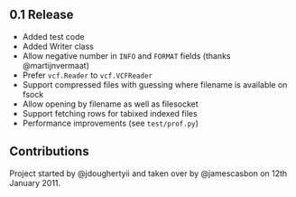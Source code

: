 0.1 Release
-----------

* Added test code
* Added Writer class
* Allow negative number in ``INFO`` and ``FORMAT`` fields (thanks @martijnvermaat)
* Prefer ``vcf.Reader`` to ``vcf.VCFReader``
* Support compressed files with guessing where filename is available on fsock
* Allow opening by filename as well as filesocket
* Support fetching rows for tabixed indexed files
* Performance improvements (see ``test/prof.py``)

Contributions
-------------

Project started by @jdoughertyii and taken over by @jamescasbon on 12th January 2011.

